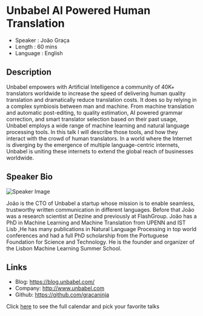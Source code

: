Unbabel AI Powered Human Translation
========================

* Speaker   : João Graça
* Length    : 60 mins
* Language  : English

Description
-----------

Unbabel empowers with Artificial Intelligence a community of 40K+ translators worldwide to increase the speed of delivering human quality translation and dramatically reduce translation costs. It does so by relying in a complex symbiosis between man and machine. From machine translation and automatic post-editing, to quality estimation, AI powered grammar correction, and smart translator selection based on their past usage, Unbabel employs a wide range of machine learning and natural language processing tools. In this talk I will describe those tools, and how they interact with the crowd of human translators. In a world where the Internet is diverging by the emergence of multiple language-centric internets, Unbabel is uniting these internets to extend the global reach of businesses worldwide.


Speaker Bio
-----------

![Speaker Image](https://media.licdn.com/mpr/mpr/shrinknp_400_400/p/4/000/138/11d/2c7ecaa.jpg)

João is the CTO of Unbabel a startup whose mission is to enable seamless, trustworthy written communication in different languages. 
Before that João was a research scientist at Dezine and previously at FlashGroup. 
João has a PhD in Machine Learning and Machine Translation from UPENN and IST Lisb ,He has many publications in Natural Language Processing in top world conferences and had a full PhD scholarship from the Portuguese Foundation for Science and Technology.
He is the founder and organizer of the Lisbon Machine Learning Summer School. 

Links
-----

* Blog: https://blog.unbabel.com/
* Company: http://www.unbabel.com
* Github: https://github.com/gracaninja

Click [here][1] to see the full calendar and pick your favorite talks

[1]: https://pixels.camp/schedule/
